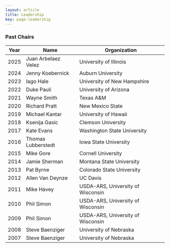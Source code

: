 ```yaml
---
layout: article
title: Leadership
key: page-leadership
---
```


### Past Chairs

<div align="center">
  <table>
    <thead>
      <tr>
        <th>Year</th>
        <th>Name</th>
        <th>Organization</th>
      </tr>
    </thead>
    <tbody>
      <tr>
        <td>2025</td>
        <td>Juan Arbelaez Velez</td>
        <td>University of Illinois</td>
      </tr>
      <tr>
        <td>2024</td>
        <td>Jenny Koebernick</td>
        <td>Auburn University</td>
      </tr>
      <tr>
        <td>2023</td>
        <td>Iago Hale</td>
        <td>University of New Hampshire</td>
      </tr>
      <tr>
        <td>2022</td>
        <td>Duke Pauli</td>
        <td>University of Arizona</td>
      </tr>
      <tr>
        <td>2021</td>
        <td>Wayne Smith</td>
        <td>Texas A&amp;M</td>
      </tr>
      <tr>
        <td>2020</td>
        <td>Richard Pratt</td>
        <td>New Mexico State</td>
      </tr>
      <tr>
        <td>2019</td>
        <td>Michael Kantar</td>
        <td>University of Hawaii</td>
      </tr>
      <tr>
        <td>2018</td>
        <td>Ksenija Gasic</td>
        <td>Clemson University</td>
      </tr>
      <tr>
        <td>2017</td>
        <td>Kate Evans</td>
        <td>Washington State University</td>
      </tr>
      <tr>
        <td>2016</td>
        <td>Thomas Lubberstedt</td>
        <td>Iowa State University</td>
      </tr>
      <tr>
        <td>2015</td>
        <td>Mike Gore</td>
        <td>Cornell University</td>
      </tr>
      <tr>
        <td>2014</td>
        <td>Jamie Sherman</td>
        <td>Montana State University</td>
      </tr>
      <tr>
        <td>2013</td>
        <td>Pat Byrne</td>
        <td>Colorado State University</td>
      </tr>
      <tr>
        <td>2012</td>
        <td>Allen Van Deynze</td>
        <td>UC Davis</td>
      </tr>
      <tr>
        <td>2011</td>
        <td>Mike Havey</td>
        <td>USDA-ARS, University of Wisconsin</td>
      </tr>
      <tr>
        <td>2010</td>
        <td>Phil Simon</td>
        <td>USDA-ARS, University of Wisconsin</td>
      </tr>
      <tr>
        <td>2009</td>
        <td>Phil Simon</td>
        <td>USDA-ARS, University of Wisconsin</td>
      </tr>
      <tr>
        <td>2008</td>
        <td>Steve Baenziger</td>
        <td>University of Nebraska</td>
      </tr>
      <tr>
        <td>2007</td>
        <td>Steve Baenziger</td>
        <td>University of Nebraska</td>
      </tr>
    </tbody>
  </table>
</div>